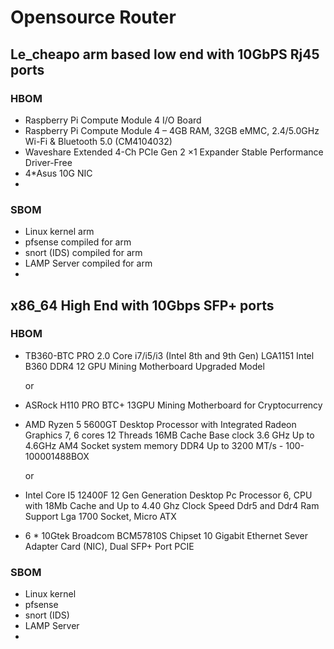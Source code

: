 # Opensource Router

## Le_cheapo arm based low end with 10GbPS Rj45 ports
### HBOM
- Raspberry Pi Compute Module 4 I/O Board
- Raspberry Pi Compute Module 4 – 4GB RAM, 32GB eMMC, 2.4/5.0GHz Wi-Fi & Bluetooth 5.0 (CM4104032)
- Waveshare Extended 4-Ch PCIe Gen 2 ×1 Expander Stable Performance Driver-Free
- 4*Asus 10G NIC
- 
### SBOM

- Linux kernel arm
- pfsense compiled for arm
- snort (IDS) compiled for arm
- LAMP Server compiled for arm
- 
## x86_64 High End with  10Gbps SFP+ ports
### HBOM

- TB360-BTC PRO 2.0 Core i7/i5/i3 (Intel 8th and 9th Gen) LGA1151 Intel B360 DDR4 12 GPU Mining Motherboard Upgraded Model 
    
    or 
- ASRock H110 PRO BTC+ 13GPU Mining Motherboard for Cryptocurrency
- AMD Ryzen 5 5600GT Desktop Processor with Integrated Radeon Graphics 7, 6 cores 12 Threads 16MB Cache Base clock 3.6 GHz Up to 4.6GHz AM4 Socket system memory DDR4 Up to 3200 MT/s - 100-100001488BOX 
 
    or

- Intel Core I5 12400F 12 Gen Generation Desktop Pc Processor 6, CPU with 18Mb Cache and Up to 4.40 Ghz Clock Speed Ddr5 and Ddr4 Ram Support Lga 1700 Socket, Micro ATX
- 6 * 10Gtek Broadcom BCM57810S Chipset 10 Gigabit Ethernet Sever Adapter Card (NIC), Dual SFP+ Port PCIE

### SBOM

- Linux kernel
- pfsense
- snort (IDS)
- LAMP Server
- 


